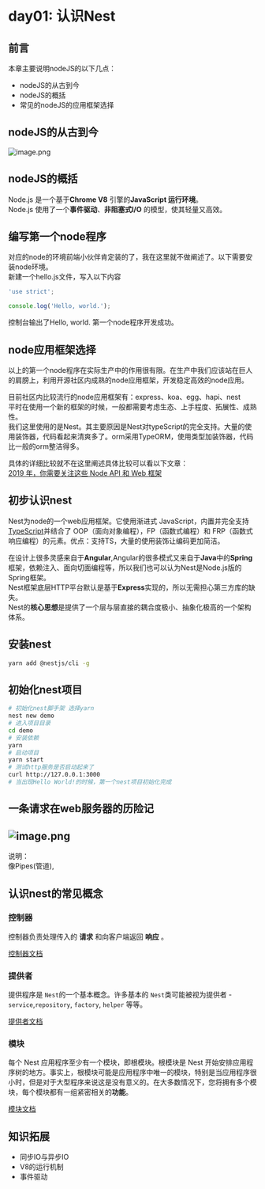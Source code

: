 # day01: 认识Nest

<a name="2XCeN"></a>
## 前言
本章主要说明nodeJS的以下几点：

- nodeJS的从古到今
- nodeJS的概括
- 常见的nodeJS的应用框架选择

<a name="2bpo5"></a>
## nodeJS的从古到今

![image.png](https://cdn.nlark.com/yuque/0/2020/png/266079/1578468697954-93df25b7-1e67-484a-a41b-0d8beea3b964.png#align=left&display=inline&height=919&name=image.png&originHeight=1838&originWidth=2248&size=287408&status=done&style=none&width=1124)

<a name="3IPQu"></a>
## nodeJS的概括
Node.js 是一个基于**Chrome V8** 引擎的**JavaScript 运行环境**。<br />Node.js 使用了一个**事件驱动**、**非阻塞式I/O** 的模型，使其轻量又高效。

<a name="fveR2"></a>
## 编写第一个node程序
对应的node的环境前端小伙伴肯定装的了，我在这里就不做阐述了。以下需要安装node环境。<br />新建一个hello.js文件，写入以下内容

```javascript
'use strict';

console.log('Hello, world.');
```

控制台输出了Hello, world. 第一个node程序开发成功。

<a name="WHDWI"></a>
## node应用框架选择
以上的第一个node程序在实际生产中的作用很有限。在生产中我们应该站在巨人的肩膀上，利用开源社区内成熟的node应用框架，开发稳定高效的node应用。

目前社区内比较流行的node应用框架有：express、koa、egg、hapi、nest<br />平时在使用一个新的框架的时候，一般都需要考虑生态、上手程度、拓展性、成熟性。<br />我们这里使用的是Nest。其主要原因是Nest对typeScript的完全支持。大量的使用装饰器，代码看起来清爽多了。orm采用TypeORM，使用类型加装饰器，代码比一般的orm整洁得多。

具体的详细比较就不在这里阐述具体比较可以看以下文章：<br />[2019 年，你需要关注这些 Node API 和 Web 框架](https://www.infoq.cn/article/mB9uCHIgsE*mWI4vhITq)


<a name="b9375a9e"></a>
## 初步认识nest

Nest为node的一个web应用框架。它使用渐进式 JavaScript，内置并完全支持 [TypeScript](https://www.tslang.cn/)并结合了 OOP（面向对象编程），FP（函数式编程）和 FRP（函数式响应编程）的元素。优点：支持TS，大量的使用装饰让编码更加简洁。

在设计上很多灵感来自于**Angular**,Angular的很多模式又来自于**Java**中的**Spring**框架，依赖注入、面向切面编程等，所以我们也可以认为Nest是Node.js版的Spring框架。<br />Nest框架底层HTTP平台默认是基于**Express**实现的，所以无需担心第三方库的缺失。<br />Nest的**核心思想**是提供了一个层与层直接的耦合度极小、抽象化极高的一个架构体系。


<a name="fe3a4c86"></a>
## 安装nest

```bash
yarn add @nestjs/cli -g
```


<a name="557046e7"></a>
## 初始化nest项目

```bash
# 初始化nest脚手架 选择yarn
nest new demo
# 进入项目目录
cd demo
# 安装依赖
yarn
# 启动项目
yarn start
# 测试http服务是否启动起来了
curl http://127.0.0.1:3000
# 当出现Hello World!的时候，第一个nest项目初始化完成
```


<a name="8be52783"></a>
## 一条请求在web服务器的历险记


<a name="78cdb3b7"></a>
## ![image.png](https://cdn.nlark.com/yuque/0/2020/png/266079/1578479280951-78a69768-1298-45a1-b1ab-165ae2352f54.png#align=left&display=inline&height=229&name=image.png&originHeight=295&originWidth=963&size=34916&status=done&style=none&width=746#align=left&display=inline&height=295&originHeight=295&originWidth=963&status=done&style=none&width=963)
说明：<br />像Pipes(管道),

<a name="3a501bca"></a>
## 认识nest的常见概念


<a name="ac341bea"></a>
### 控制器

控制器负责处理传入的 **请求** 和向客户端返回 **响应** 。

[控制器文档](https://docs.nestjs.cn/6/controllers)


<a name="18773409"></a>
### 提供者

提供程序是 `Nest`的一个基本概念。许多基本的 `Nest`类可能被视为提供者 - `service`,`repository`, `factory`, `helper` 等等。

[提供者文档](https://docs.nestjs.cn/6/providers)

<a name="fac54c34"></a>
### 模块

每个 Nest 应用程序至少有一个模块，即根模块。根模块是 Nest 开始安排应用程序树的地方。事实上，根模块可能是应用程序中唯一的模块，特别是当应用程序很小时，但是对于大型程序来说这是没有意义的。在大多数情况下，您将拥有多个模块，每个模块都有一组紧密相关的**功能**。

[模块文档](https://docs.nestjs.cn/6/modules)


<a name="HZZcU"></a>
## 知识拓展

- 同步IO与异步IO
- V8的运行机制
- 事件驱动 


